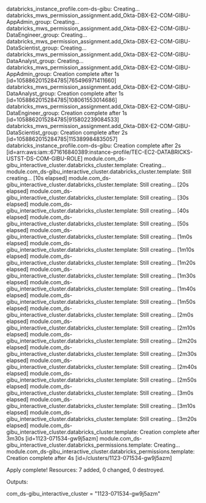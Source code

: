 databricks_instance_profile.com-ds-gibu: Creating...
databricks_mws_permission_assignment.add_Okta-DBX-E2-COM-GIBU-AppAdmin_group: Creating...
databricks_mws_permission_assignment.add_Okta-DBX-E2-COM-GIBU-DataEngineer_group: Creating...
databricks_mws_permission_assignment.add_Okta-DBX-E2-COM-GIBU-DataScientist_group: Creating...
databricks_mws_permission_assignment.add_Okta-DBX-E2-COM-GIBU-DataAnalyst_group: Creating...
databricks_mws_permission_assignment.add_Okta-DBX-E2-COM-GIBU-AppAdmin_group: Creation complete after 1s [id=1058862015284785|765496971411660]
databricks_mws_permission_assignment.add_Okta-DBX-E2-COM-GIBU-DataAnalyst_group: Creation complete after 1s [id=1058862015284785|108061553014686]
databricks_mws_permission_assignment.add_Okta-DBX-E2-COM-GIBU-DataEngineer_group: Creation complete after 1s [id=1058862015284785|915802239084533]
databricks_mws_permission_assignment.add_Okta-DBX-E2-COM-GIBU-DataScientist_group: Creation complete after 2s [id=1058862015284785|115389984835057]
databricks_instance_profile.com-ds-gibu: Creation complete after 2s [id=arn:aws:iam::671616840389:instance-profile/TEC-EC2-DATABRICKS-USTST-DS-COM-GIBU-ROLE]
module.com_ds-gibu_interactive_cluster.databricks_cluster.template: Creating...
module.com_ds-gibu_interactive_cluster.databricks_cluster.template: Still creating... [10s elapsed]
module.com_ds-gibu_interactive_cluster.databricks_cluster.template: Still creating... [20s elapsed]
module.com_ds-gibu_interactive_cluster.databricks_cluster.template: Still creating... [30s elapsed]
module.com_ds-gibu_interactive_cluster.databricks_cluster.template: Still creating... [40s elapsed]
module.com_ds-gibu_interactive_cluster.databricks_cluster.template: Still creating... [50s elapsed]
module.com_ds-gibu_interactive_cluster.databricks_cluster.template: Still creating... [1m0s elapsed]
module.com_ds-gibu_interactive_cluster.databricks_cluster.template: Still creating... [1m10s elapsed]
module.com_ds-gibu_interactive_cluster.databricks_cluster.template: Still creating... [1m20s elapsed]
module.com_ds-gibu_interactive_cluster.databricks_cluster.template: Still creating... [1m30s elapsed]
module.com_ds-gibu_interactive_cluster.databricks_cluster.template: Still creating... [1m40s elapsed]
module.com_ds-gibu_interactive_cluster.databricks_cluster.template: Still creating... [1m50s elapsed]
module.com_ds-gibu_interactive_cluster.databricks_cluster.template: Still creating... [2m0s elapsed]
module.com_ds-gibu_interactive_cluster.databricks_cluster.template: Still creating... [2m10s elapsed]
module.com_ds-gibu_interactive_cluster.databricks_cluster.template: Still creating... [2m20s elapsed]
module.com_ds-gibu_interactive_cluster.databricks_cluster.template: Still creating... [2m30s elapsed]
module.com_ds-gibu_interactive_cluster.databricks_cluster.template: Still creating... [2m40s elapsed]
module.com_ds-gibu_interactive_cluster.databricks_cluster.template: Still creating... [2m50s elapsed]
module.com_ds-gibu_interactive_cluster.databricks_cluster.template: Still creating... [3m0s elapsed]
module.com_ds-gibu_interactive_cluster.databricks_cluster.template: Still creating... [3m10s elapsed]
module.com_ds-gibu_interactive_cluster.databricks_cluster.template: Still creating... [3m20s elapsed]
module.com_ds-gibu_interactive_cluster.databricks_cluster.template: Creation complete after 3m30s [id=1123-071534-gw9j5azm]
module.com_ds-gibu_interactive_cluster.databricks_permissions.template: Creating...
module.com_ds-gibu_interactive_cluster.databricks_permissions.template: Creation complete after 4s [id=/clusters/1123-071534-gw9j5azm]

Apply complete! Resources: 7 added, 0 changed, 0 destroyed.

Outputs:

com_ds-gibu_interactive_cluster = "1123-071534-gw9j5azm"
